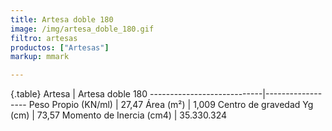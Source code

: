 ```yaml
---
title: Artesa doble 180
image: /img/artesa_doble_180.gif
filtro: artesas
productos: ["Artesas"]
markup: mmark

---
```

{.table}
Artesa                      | Artesa doble 180
----------------------------|------------------
Peso Propio (KN/ml)         | 27,47
Área (m²)	                  | 1,009
Centro de gravedad Yg (cm)	| 73,57
Momento de Inercia (cm4)	  | 35.330.324
